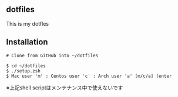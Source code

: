 ## dotfiles
This is my dotfles

## Installation

```
# Clone from GitHub into ~/dotfiles

$ cd ~/dotfiles
$ ./setup.zsh
$ Mac user 'm' : Centos user 'c' : Arch user 'a' [m/c/a] (enter
```

※上記shell scriptはメンテナンス中で使えないです
